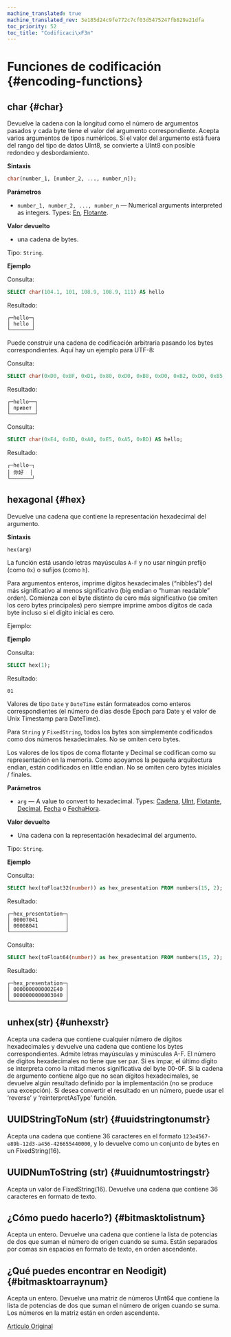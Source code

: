 ```yaml
---
machine_translated: true
machine_translated_rev: 3e185d24c9fe772c7cf03d5475247fb829a21dfa
toc_priority: 52
toc_title: "Codificaci\xF3n"
---
```


# Funciones de codificación {#encoding-functions}

## char {#char}

Devuelve la cadena con la longitud como el número de argumentos pasados y cada byte tiene el valor del argumento correspondiente. Acepta varios argumentos de tipos numéricos. Si el valor del argumento está fuera del rango del tipo de datos UInt8, se convierte a UInt8 con posible redondeo y desbordamiento.

**Sintaxis**

``` sql
char(number_1, [number_2, ..., number_n]);
```

**Parámetros**

-   `number_1, number_2, ..., number_n` — Numerical arguments interpreted as integers. Types: [En](../../sql_reference/data_types/int_uint.md), [Flotante](../../sql_reference/data_types/float.md).

**Valor devuelto**

-   una cadena de bytes.

Tipo: `String`.

**Ejemplo**

Consulta:

``` sql
SELECT char(104.1, 101, 108.9, 108.9, 111) AS hello
```

Resultado:

``` text
┌─hello─┐
│ hello │
└───────┘
```

Puede construir una cadena de codificación arbitraria pasando los bytes correspondientes. Aquí hay un ejemplo para UTF-8:

Consulta:

``` sql
SELECT char(0xD0, 0xBF, 0xD1, 0x80, 0xD0, 0xB8, 0xD0, 0xB2, 0xD0, 0xB5, 0xD1, 0x82) AS hello;
```

Resultado:

``` text
┌─hello──┐
│ привет │
└────────┘
```

Consulta:

``` sql
SELECT char(0xE4, 0xBD, 0xA0, 0xE5, 0xA5, 0xBD) AS hello;
```

Resultado:

``` text
┌─hello─┐
│ 你好  │
└───────┘
```

## hexagonal {#hex}

Devuelve una cadena que contiene la representación hexadecimal del argumento.

**Sintaxis**

``` sql
hex(arg)
```

La función está usando letras mayúsculas `A-F` y no usar ningún prefijo (como `0x`) o sufijos (como `h`).

Para argumentos enteros, imprime dígitos hexadecimales (“nibbles”) del más significativo al menos significativo (big endian o “human readable” orden). Comienza con el byte distinto de cero más significativo (se omiten los cero bytes principales) pero siempre imprime ambos dígitos de cada byte incluso si el dígito inicial es cero.

Ejemplo:

**Ejemplo**

Consulta:

``` sql
SELECT hex(1);
```

Resultado:

``` text
01
```

Valores de tipo `Date` y `DateTime` están formateados como enteros correspondientes (el número de días desde Epoch para Date y el valor de Unix Timestamp para DateTime).

Para `String` y `FixedString`, todos los bytes son simplemente codificados como dos números hexadecimales. No se omiten cero bytes.

Los valores de los tipos de coma flotante y Decimal se codifican como su representación en la memoria. Como apoyamos la pequeña arquitectura endian, están codificados en little endian. No se omiten cero bytes iniciales / finales.

**Parámetros**

-   `arg` — A value to convert to hexadecimal. Types: [Cadena](../../sql_reference/data_types/string.md), [UInt](../../sql_reference/data_types/int_uint.md), [Flotante](../../sql_reference/data_types/float.md), [Decimal](../../sql_reference/data_types/decimal.md), [Fecha](../../sql_reference/data_types/date.md) o [FechaHora](../../sql_reference/data_types/datetime.md).

**Valor devuelto**

-   Una cadena con la representación hexadecimal del argumento.

Tipo: `String`.

**Ejemplo**

Consulta:

``` sql
SELECT hex(toFloat32(number)) as hex_presentation FROM numbers(15, 2);
```

Resultado:

``` text
┌─hex_presentation─┐
│ 00007041         │
│ 00008041         │
└──────────────────┘
```

Consulta:

``` sql
SELECT hex(toFloat64(number)) as hex_presentation FROM numbers(15, 2);
```

Resultado:

``` text
┌─hex_presentation─┐
│ 0000000000002E40 │
│ 0000000000003040 │
└──────────────────┘
```

## unhex(str) {#unhexstr}

Acepta una cadena que contiene cualquier número de dígitos hexadecimales y devuelve una cadena que contiene los bytes correspondientes. Admite letras mayúsculas y minúsculas A-F. El número de dígitos hexadecimales no tiene que ser par. Si es impar, el último dígito se interpreta como la mitad menos significativa del byte 00-0F. Si la cadena de argumento contiene algo que no sean dígitos hexadecimales, se devuelve algún resultado definido por la implementación (no se produce una excepción).
Si desea convertir el resultado en un número, puede usar el ‘reverse’ y ‘reinterpretAsType’ función.

## UUIDStringToNum (str) {#uuidstringtonumstr}

Acepta una cadena que contiene 36 caracteres en el formato `123e4567-e89b-12d3-a456-426655440000`, y lo devuelve como un conjunto de bytes en un FixedString(16).

## UUIDNumToString (str) {#uuidnumtostringstr}

Acepta un valor de FixedString(16). Devuelve una cadena que contiene 36 caracteres en formato de texto.

## ¿Cómo puedo hacerlo?) {#bitmasktolistnum}

Acepta un entero. Devuelve una cadena que contiene la lista de potencias de dos que suman el número de origen cuando se suma. Están separados por comas sin espacios en formato de texto, en orden ascendente.

## ¿Qué puedes encontrar en Neodigit) {#bitmasktoarraynum}

Acepta un entero. Devuelve una matriz de números UInt64 que contiene la lista de potencias de dos que suman el número de origen cuando se suma. Los números en la matriz están en orden ascendente.

[Artículo Original](https://clickhouse.tech/docs/en/query_language/functions/encoding_functions/) <!--hide-->
